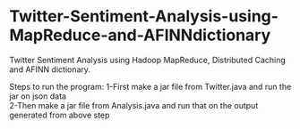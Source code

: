 # Twitter-Sentiment-Analysis-using-MapReduce-and-AFINNdictionary
Twitter Sentiment Analysis using Hadoop MapReduce, Distributed Caching and AFINN dictionary.

Steps to run the program:
1-First make a jar file from Twitter.java and run the jar on json data  
2-Then make a jar file from Analysis.java and run that on the output generated from above step

